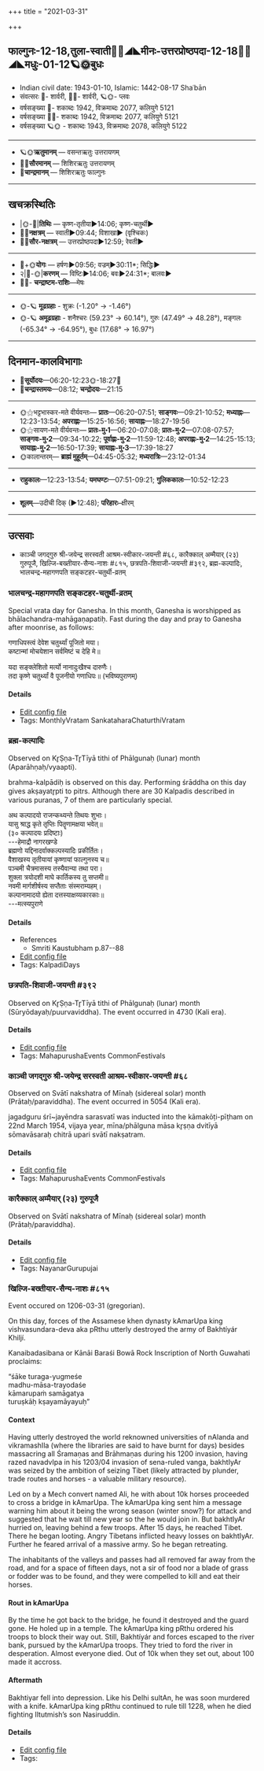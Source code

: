 +++
title = "2021-03-31"

+++
## फाल्गुनः-12-18,तुला-स्वाती🌛🌌◢◣मीनः-उत्तरप्रोष्ठपदा-12-18🌌🌞◢◣मधुः-01-12🪐🌞बुधः
- Indian civil date: 1943-01-10, Islamic: 1442-08-17 Shaʿbān
- संवत्सरः 🌛- शार्वरी, 🌌🌞- शार्वरी, 🪐🌞- प्लवः
- वर्षसङ्ख्या 🌛- शकाब्दः 1942, विक्रमाब्दः 2077, कलियुगे 5121
- वर्षसङ्ख्या 🌌🌞- शकाब्दः 1942, विक्रमाब्दः 2077, कलियुगे 5121
- वर्षसङ्ख्या 🪐🌞 - शकाब्दः 1943, विक्रमाब्दः 2078, कलियुगे 5122
___________________
- 🪐🌞**ऋतुमानम्** — वसन्तऋतुः उत्तरायणम्
- 🌌🌞**सौरमानम्** — शिशिरऋतुः उत्तरायणम्
- 🌛**चान्द्रमानम्** — शिशिरऋतुः फाल्गुनः
___________________


## खचक्रस्थितिः
- |🌞-🌛|**तिथिः** — कृष्ण-तृतीया►14:06; कृष्ण-चतुर्थी►  
- 🌌🌛**नक्षत्रम्** — स्वाती►09:44; विशाखा► (वृश्चिकः)  
- 🌌🌞**सौर-नक्षत्रम्** — उत्तरप्रोष्ठपदा►12:59; रेवती►  
___________________
- 🌛+🌞**योगः** — हर्षणः►09:56; वज्रम्►30:11*; सिद्धिः►  
- २|🌛-🌞|**करणम्** — विष्टिः►14:06; बवः►24:31*; बालवः►  
- 🌌🌛- **चन्द्राष्टम-राशिः**—मेषः  
___________________
- 🌞-🪐 **मूढग्रहाः** - शुक्रः (-1.20° → -1.46°)
- 🌞-🪐 **अमूढग्रहाः** - शनैश्चरः (59.23° → 60.14°), गुरुः (47.49° → 48.28°), मङ्गलः (-65.34° → -64.95°), बुधः (17.68° → 16.97°)
___________________


## दिनमान-कालविभागाः
- 🌅**सूर्योदयः**—06:20-12:23🌞️-18:27🌇  
- 🌛**चन्द्रास्तमयः**—08:12; **चन्द्रोदयः**—21:15  
___________________
- 🌞⚝भट्टभास्कर-मते वीर्यवन्तः— **प्रातः**—06:20-07:51; **साङ्गवः**—09:21-10:52; **मध्याह्नः**—12:23-13:54; **अपराह्णः**—15:25-16:56; **सायाह्नः**—18:27-19:56  
- 🌞⚝सायण-मते वीर्यवन्तः— **प्रातः-मु॰1**—06:20-07:08; **प्रातः-मु॰2**—07:08-07:57; **साङ्गवः-मु॰2**—09:34-10:22; **पूर्वाह्णः-मु॰2**—11:59-12:48; **अपराह्णः-मु॰2**—14:25-15:13; **सायाह्नः-मु॰2**—16:50-17:39; **सायाह्नः-मु॰3**—17:39-18:27  
- 🌞कालान्तरम्— **ब्राह्मं मुहूर्तम्**—04:45-05:32; **मध्यरात्रिः**—23:12-01:34  
___________________
- **राहुकालः**—12:23-13:54; **यमघण्टः**—07:51-09:21; **गुलिककालः**—10:52-12:23  
___________________
- **शूलम्**—उदीची दिक् (►12:48); **परिहारः**–क्षीरम्  
___________________

## उत्सवाः
- काञ्ची जगद्गुरु श्री-जयेन्द्र सरस्वती आश्रम-स्वीकार-जयन्ती #६८, कारैक्काल् अम्मैयार् (२३) गुरुपूजै, खिल्जि-बख्तीयार-सैन्य-नाशः #८१५, छत्रपति-शिवाजी-जयन्ती #३९२, ब्रह्म-कल्पादिः, भालचन्द्र-महागणपति सङ्कटहर-चतुर्थी-व्रतम्
### भालचन्द्र-महागणपति सङ्कटहर-चतुर्थी-व्रतम्



Special vrata day for Ganesha. In this month, Ganesha is worshipped as bhālachandra-mahāgaṇapatiḥ. Fast during the day and pray to Ganesha after moonrise, as follows:

गणाधिपस्त्वं देवेश चतुर्थ्यां पूजितो मया।  
कष्टान्मां मोचयेशान सर्वमिष्टं च देहि मे॥  
  
यदा सङ्क्लेशितो मर्त्यो नानादुःखैश्च दारुणैः।  
तदा कृष्णे चतुर्थ्यां वै पूजनीयो गणाधिपः॥ (भविष्यपुराणम्)



#### Details
- [Edit config file](https://github.com/jyotisham/adyatithi/blob/master/devatA/gaNapati/description_only/bhAlacandra-mahAgaNapati_saGkaTahara-caturthI-vratam.toml)
- Tags: MonthlyVratam SankataharaChaturthiVratam


### ब्रह्म-कल्पादिः

Observed on Kr̥Ṣṇa-Tr̥Tīyā tithi of Phālgunaḥ (lunar) month (Aparāhṇaḥ/vyaapti). 

brahma-kalpādiḥ is observed on this day. Performing śrāddha on this day gives akṣayatr̥pti to pitrs. Although there are 30 Kalpadis described in various puranas, 7 of them are particularly special.

अथ कल्पादयो राजन्कथ्यन्ते तिथयः शुभाः।  
यासु श्राद्ध कृते तृप्तिः पितॄणामक्षया भवेत्॥  
(३० कल्पादयः प्रदिष्टाः)  
---हेमाद्रौ नागरखण्डे  
ब्रह्मणो यद्दिनादर्वाक्कल्पस्यादिः प्रकीर्तितः।  
वैशाखस्य तृतीयायां कृष्णायां फाल्गुनस्य च॥  
पञ्चमी चैत्रमासस्य तस्यैवान्या तथा परा।  
शुक्ला त्रयोदशी माघे कार्तिकस्य तु सप्तमी॥  
नवमी मार्गशीर्षस्य सप्तैताः संस्मराम्यहम्।  
कल्पानामादयो ह्येता दत्तस्याक्षय्यकारकाः॥  
---मत्स्यपुराणे



#### Details
- References
  - Smriti Kaustubham p.87--88
- [Edit config file](https://github.com/jyotisham/adyatithi/blob/master/time_focus/yugAdiH/lunar_month/tithi/12/18/brahma-kalpAdiH.toml)
- Tags: KalpadiDays


### छत्रपति-शिवाजी-जयन्ती #३९२

Observed on Kr̥Ṣṇa-Tr̥Tīyā tithi of Phālgunaḥ (lunar) month (Sūryōdayaḥ/puurvaviddha). The event occurred in 4730 (Kali era).  




#### Details
- [Edit config file](https://github.com/jyotisham/adyatithi/blob/master/mahApuruSha/xatra/lunar_month/tithi/12/18/chatrapati-zivAjI~jayantI.toml)
- Tags: MahapurushaEvents CommonFestivals


### काञ्ची जगद्गुरु श्री-जयेन्द्र सरस्वती आश्रम-स्वीकार-जयन्ती #६८

Observed on Svātī nakshatra of Mīnaḥ (sidereal solar) month (Prātaḥ/paraviddha). The event occurred in 5054 (Kali era).  


jagadguru śrī~jayēndra sarasvatī was inducted into the kāmakōṭi-pīṭham on 22nd March 1954, vijaya year, mīna/phālguna māsa kr̥ṣṇa dvitīyā sōmavāsaraḥ chitrā upari svātī nakṣatram.

#### Details
- [Edit config file](https://github.com/jyotisham/adyatithi/blob/master/mahApuruSha/kAnchI-maTha/sidereal_solar_month/nakshatra/12/15/kAJcI_jagadguru_zrI~jayEndra_sarasvatI_Azrama-svIkAra-jayantI.toml)
- Tags: MahapurushaEvents CommonFestivals


### कारैक्काल् अम्मैयार् (२३) गुरुपूजै

Observed on Svātī nakshatra of Mīnaḥ (sidereal solar) month (Prātaḥ/paraviddha). 



#### Details
- [Edit config file](https://github.com/jyotisham/adyatithi/blob/master/mahApuruSha/nAyanAr/sidereal_solar_month/nakshatra/12/15/kAraikkAl_ammaiyAr_%2823%29_gurupUjai.toml)
- Tags: NayanarGurupujai


### खिल्जि-बख्तीयार-सैन्य-नाशः #८१५

Event occured on 1206-03-31 (gregorian). 

On this day, forces of the Assamese khen dynasty kAmarUpa king vishvasundara-deva aka pRthu utterly destroyed the army of Bakhtíyár Khiljí.

Kanaibadasibana or Kānāi Baraśi Bowā Rock Inscription of North Guwahati proclaims:

“śāke turaga-yugmeśe  
madhu-māsa-trayodaśe  
kāmarupaṁ samāgatya  
turuṣkāḥ kṣayamāyayuḥ”


#### Context
Having utterly destroyed the world reknowned universities of nAlanda and vikramashIla (where the libraries are said to have burnt for days) besides massacring all Śramaṇas and Brāhmaṇas  during his 1200 invasion, having razed navadvIpa in his 1203/04 invasion of sena-ruled vanga, bakhtIyAr was seized by the ambition of seizing Tibet (likely attracted by plunder, trade routes and horses - a valuable military resource). 

Led on by a Mech convert named Ali, he with about 10k horses proceeded to cross a bridge in kAmarUpa. The kAmarUpa king sent him a message warning him about it being the wrong season (winter snow?) for attack and suggested that he wait till new year so the he would join in. But bakhtIyAr hurried on, leaving behind a few troops. After 15 days, he reached Tibet. There he began looting. Angry Tibetans inflicted heavy losses on bakhtIyAr. Further he feared arrival of a  massive army. So he began retreating.

The inhabitants of the valleys and passes had all removed far away from the road, and for a space of fifteen days, not a sir of food nor a blade of grass or fodder was to be found, and they were compelled to kill and eat their horses.

#### Rout in kAmarUpa
By the time he got back to the bridge, he found it destroyed and the guard gone. He holed up in a temple. The kAmarUpa king pRthu ordered his troops to block their way out. Still, Bakhtíyár and forces escaped to the river bank, pursued by the kAmarUpa troops. They tried to ford the river in desperation. Almost everyone died. Out of 10k when they set out, about 100 made it accross.  

#### Aftermath
Bakhtiyar fell into depression. Like his Delhi sultAn, he was soon murdered with a knife. kAmarUpa king pRthu continued to rule till 1228, when he died fighting Iltutmish’s son Nasiruddin.

#### Details
- [Edit config file](https://github.com/jyotisham/adyatithi/blob/master/mahApuruSha/xatra-later/gregorian/day/03/31/khilji-bakhtIyAra-sainya-nAshaH.toml)
- Tags: 

